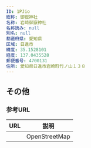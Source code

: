 ```yaml
---
ID: 1PJio
総称: 御嶽神社
名称: 岩崎御嶽神社
名称読み: null
別名: null
都道府県: 愛知県
区域: 日進市
緯度: 35.1528101
経度: 137.0435528
郵便番号: 4700131
住所: 愛知県日進市岩崎町竹ノ山１３８
---
```


## その他

### 参考URL

| URL | 説明          |
| --- | ------------- |
|     | OpenStreetMap |
